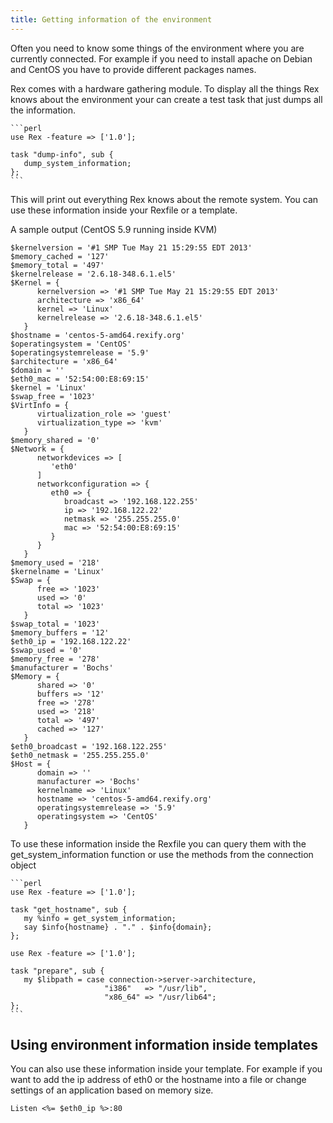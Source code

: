 ```yaml
---
title: Getting information of the environment
---
```


Often you need to know some things of the environment where you are currently connected. For example if you need to install apache on Debian and CentOS you have to provide different packages names.

Rex comes with a hardware gathering module. To display all the things Rex knows about the environment your can create a test task that just dumps all the information.

    ```perl
    use Rex -feature => ['1.0'];

    task "dump-info", sub {
       dump_system_information;
    };
    ```

This will print out everything Rex knows about the remote system. You can use these information inside your Rexfile or a template.

A sample output (CentOS 5.9 running inside KVM)

    $kernelversion = '#1 SMP Tue May 21 15:29:55 EDT 2013'
    $memory_cached = '127'
    $memory_total = '497'
    $kernelrelease = '2.6.18-348.6.1.el5'
    $Kernel = {
          kernelversion => '#1 SMP Tue May 21 15:29:55 EDT 2013'
          architecture => 'x86_64'
          kernel => 'Linux'
          kernelrelease => '2.6.18-348.6.1.el5'
       }
    $hostname = 'centos-5-amd64.rexify.org'
    $operatingsystem = 'CentOS'
    $operatingsystemrelease = '5.9'
    $architecture = 'x86_64'
    $domain = ''
    $eth0_mac = '52:54:00:E8:69:15'
    $kernel = 'Linux'
    $swap_free = '1023'
    $VirtInfo = {
          virtualization_role => 'guest'
          virtualization_type => 'kvm'
       }
    $memory_shared = '0'
    $Network = {
          networkdevices => [
             'eth0'
          ]
          networkconfiguration => {
             eth0 => {
                broadcast => '192.168.122.255'
                ip => '192.168.122.22'
                netmask => '255.255.255.0'
                mac => '52:54:00:E8:69:15'
             }
          }
       }
    $memory_used = '218'
    $kernelname = 'Linux'
    $Swap = {
          free => '1023'
          used => '0'
          total => '1023'
       }
    $swap_total = '1023'
    $memory_buffers = '12'
    $eth0_ip = '192.168.122.22'
    $swap_used = '0'
    $memory_free = '278'
    $manufacturer = 'Bochs'
    $Memory = {
          shared => '0'
          buffers => '12'
          free => '278'
          used => '218'
          total => '497'
          cached => '127'
       }
    $eth0_broadcast = '192.168.122.255'
    $eth0_netmask = '255.255.255.0'
    $Host = {
          domain => ''
          manufacturer => 'Bochs'
          kernelname => 'Linux'
          hostname => 'centos-5-amd64.rexify.org'
          operatingsystemrelease => '5.9'
          operatingsystem => 'CentOS'
       }

To use these information inside the Rexfile you can query them with the get\_system\_information function or use the methods from the connection object

    ```perl
    use Rex -feature => ['1.0'];

    task "get_hostname", sub {
       my %info = get_system_information;
       say $info{hostname} . "." . $info{domain};
    };

    use Rex -feature => ['1.0'];

    task "prepare", sub {
       my $libpath = case connection->server->architecture,
                         "i386"   => "/usr/lib",
                         "x86_64" => "/usr/lib64";
    };
    ```

## Using environment information inside templates

You can also use these information inside your template. For example if you want to add the ip address of eth0 or the hostname into a file or change settings of an application based on memory size.

    Listen <%= $eth0_ip %>:80
